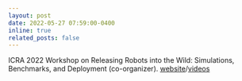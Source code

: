 ```yaml
---
layout: post
date: 2022-05-27 07:59:00-0400
inline: true
related_posts: false
---
```


ICRA 2022 Workshop on Releasing Robots into the Wild: Simulations, Benchmarks, and Deployment (co-organizer). [website](https://www.dynsyslab.org/releasing-robots-into-the-wild-workshop/)/[videos](https://www.youtube.com/playlist?list=PL-QAFoPUrdcrRhTAv_vdvDicRDEJbK48S)